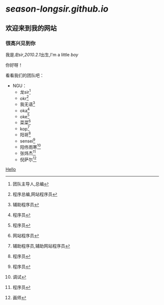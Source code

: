 # ***season-longsir.github.io***  

## 欢迎来到我的网站   

### 很高兴见到你   

我是*龙sir*,*2010.2.1*出生,I'm a little *boy*   

你好呀！   

看看我们的团队吧：
- NGU：
    - 龙sir[^1]
    - okr[^2]
    - 我无语[^3]
    - oka[^4]
    - oke[^5]
    - 菜菜[^6]
    - kop[^7]
    - 阳哥[^8]
    - sensei[^9]
    - 阳佟雨寒[^10]
    - 张炜杰[^11]
    - 倪萨尔[^12]
[^1]:团队主导人,总编
[^2]:程序总编,网站程序员
[^3]:辅助程序员
[^4]:程序员
[^5]:程序员
[^6]:网站程序员
[^7]:辅助程序员,辅助网站程序员
[^8]:程序员
[^9]:程序员
[^10]:调试
[^11]:程序员
[^12]:画师   

[Hello](https://season-longsir.github.io/hello.html)
